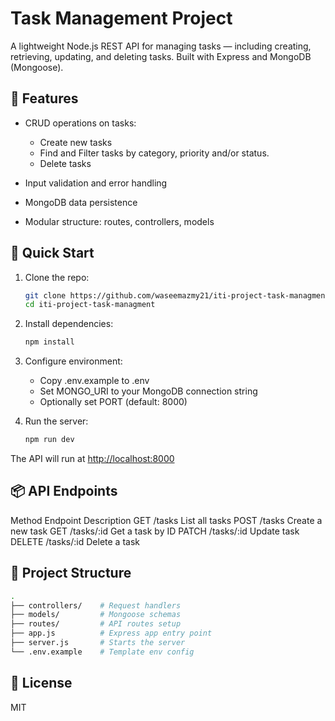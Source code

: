 # Task Management Project

A lightweight Node.js REST API for managing tasks — including creating, retrieving, updating, and deleting tasks. Built with Express and MongoDB (Mongoose).

## 🔧 Features

- CRUD operations on tasks:
  - Create new tasks
  - Find and Filter tasks by category, priority and/or status.
  - Delete tasks

- Input validation and error handling
- MongoDB data persistence
- Modular structure: routes, controllers, models

## 🚀 Quick Start

1. Clone the repo:

    ```bash
    git clone https://github.com/waseemazmy21/iti-project-task-managment.git
    cd iti-project-task-managment
    ```

2. Install dependencies:

    ```bash
    npm install
    ```

3. Configure environment:
    - Copy .env.example to .env
    - Set MONGO_URI to your MongoDB connection string
    - Optionally set PORT (default: 8000)

4. Run the server:

    ```bash
    npm run dev
    ```

The API will run at <http://localhost:8000>

## 📦 API Endpoints

Method Endpoint Description
GET /tasks List all tasks
POST /tasks Create a new task
GET /tasks/:id Get a task by ID
PATCH /tasks/:id Update task
DELETE /tasks/:id Delete a task

## 🧩 Project Structure

```bash
.
├── controllers/    # Request handlers
├── models/         # Mongoose schemas
├── routes/         # API routes setup
├── app.js          # Express app entry point
├── server.js       # Starts the server
└── .env.example    # Template env config
```

## 📝 License

MIT
